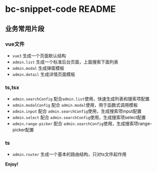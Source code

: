 # bc-snippet-code README

## 业务常用片段

### vue文件

- `vue3`  生成一个页面默认结构
- `admin.list` 生成一个标准后台页面，上面搜索下面列表
- `admin.modal` 生成弹窗模板
- `admin.detail` 生成详情页面模板

### ts,tsx

- `admin.searchConfig` 配合`admin.list`使用，快速生成列表和搜索项配置
- `admin.modalConfig` 配合 `admin.modal`使用，用于函数式调用模板
- `admin.input` 配合 `admin.searchConfig`使用，生成搜索项input配置
- `admin.select` 配合 `admin.searchConfig`使用，生成搜索项select配置
- `admin.range-picker` 配合 `admin.searchConfig`使用，生成搜索项range-picker配置
### ts
- `admin.router` 生成一个基本的路由结构，只对ts文件起作用


**Enjoy!**
